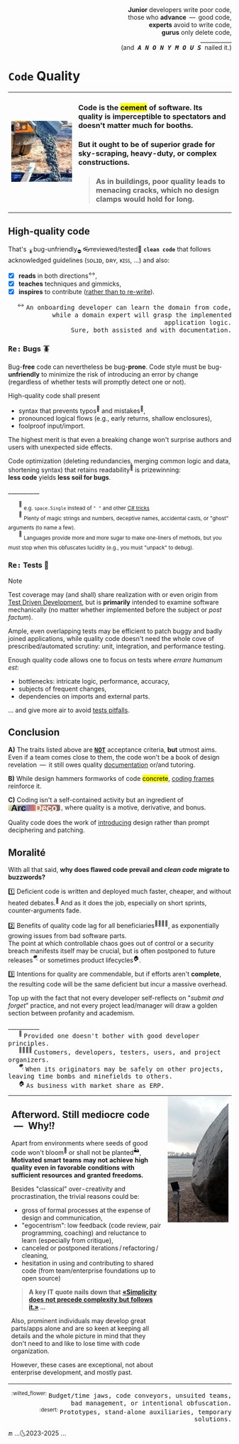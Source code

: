 <div dir="rtl">,<b>Junior</b> developers write poor code<br/>
,those who <b>advance</b> &thinsp;&mdash;&thinsp; good code<br/>
,<b>experts</b> avoid to write code<br/>
,<b>gurus</b> only delete code<br />
___________<br/>
(.and &nbsp;<b><i><samp>A&thinsp;N&thinsp;O&thinsp;N&thinsp;Y&thinsp;M&thinsp;O&thinsp;U&thinsp;S</samp></i></b>&nbsp; nailed it)</div>

# `Code` <nark>Quality</mark>

<table><tr></tr><tr valign="center"><td width=30%>
  <picture><img src="../../../_rsc/_img/photo/misc/pour_concrete.jpg" alt="&nbsp;pouring concrete" title="&nbsp;Image credit: jkcement.com&#013;&#010;(for illustration purposes only)" /></picture>
</td><td>

### Code is the <mark>cement</mark> of software. Its quality is imperceptible to spectators and doesn't matter much for booths.

### But it ought to be of superior grade for sky-scraping, heavy-duty, or complex constructions.

> ### As in buildings, poor quality leads to menacing cracks, which no design clamps would hold for long.

</td></tr></table>

## High-quality code

That's <sub>🪳</sub>bug-unfriendly<sub>⛔</sub> 👓reviewed/tested🧪 **`clean code`** that follows acknowledged guidelines (ꜱᴏʟɪᴅ, ᴅʀʏ, ᴋɪꜱꜱ, ...) and also:

+ [x] **reads** in both directions<sup>↔️</sup>,
+ [x] **teaches** techniques and gimmicks,
+ [x] **inspires** to contribute (<ins>rather than to re-write</ins>).

<div align="right"><sup>↔️</sup> <samp>An onboarding developer can learn the domain from code, while a domain expert will grasp the implemented application logic.
<br />Sure, both assisted and with documentation.</samp></div>

### <samp>Re:</samp> Bugs 🪳

Bug-**free** code can nevertheless be bug-**prone**. Code style must be bug-**unfriendly** to minimize the risk of introducing an error by change (regardless of whether tests will promptly detect one or not).

High-quality code shall present

+ syntax that prevents typos<sup>🎼</sup> and mistakes<sup>🥎</sup>,
+ pronounced logical flows (e.g., early returns, shallow enclosures),
+ foolproof input/import.

The highest merit is that even a breaking change won't surprise authors and users with unexpected side effects.

Code optimization (deleting redundancies, merging common logic and data, shortening syntax) that retains readability<sup>📖</sup> is prizewinning:\
**less code** yields **less soil for bugs**.

\___________

&nbsp; &nbsp; &nbsp; <sup>🎼</sup> <sub>e.g. `space.Single` instead of `" "` and other [C# tricks](../../../.net/README+/cs-hints.md)</sub>\
&nbsp; &nbsp; &nbsp; <sup>🥎</sup> <sub>Plenty of magic strings and numbers, deceptive names, accidental casts, or "ghost" arguments (to name a few).</sub>\
&nbsp; &nbsp; &nbsp; <sup>📖</sup> <sub>Languages provide more and more sugar to make one-liners of methods, but you must stop when this obfuscates lucidity (e.g., you must "unpack" to debug).</sub>

### <samp>Re:</samp> Tests 🧪

> [!NOTE]
> Test coverage may (and shall) share realization with or even origin from [Test Driven Development](../../tests/), but is **primarily** intended to examine software mechanically 
(no matter whether implemented before the subject or _post factum_).
> 

Ample, even overlapping tests may be efficient to patch buggy and badly joined applications, while quality code doesn't need the whole cove of prescribed/automated scrutiny: unit, integration, and performance testing.

Enough quality code allows one to focus on tests where _errare humanum est_:

* bottlenecks: intricate logic, performance, accuracy,
* subjects of frequent changes,
* dependencies on imports and external parts.

... and give more air to avoid [tests pitfalls](../../tests/asQA/README+/QA_tests-pitfalls.md).

## Conclusion

**A)** The traits listed above are <samp><b><ins>NOT</ins></b></samp> acceptance criteria, **but** utmost aims. 
Even if a team comes close to them, the code won't be a book of design revelation &thinsp;&mdash;&thinsp; it still owes quality [documentation](../../docu) or/and tutoring.

**B)** While design hammers formworks of code <mark>concrete</mark>, [coding frames](https://github.com/byteshaus/use-dev/tree/main/README%2B/frames) reinforce it.

**C)** Coding isn't a self-contained activity but an ingredient of <sub>[![Arc Deco.](../../../_rsc/_img/ArcDeco/ArcDeco-bar-14px_rounded.png)](../../../software/ArcDeco/README.md)</sub>&thinsp;, 
where quality is a motive, derivative, and bonus.

Quality code does the work of <ins>introducing</ins> design rather than prompt deciphering and patching.

## Moralité

With all that said, **why does flawed code prevail and _clean code_ migrate to buzzwords?**

1️⃣ Deficient code is written and deployed much faster, cheaper, and without heated debates.<sup>🥴</sup> And as it does the job, especially on short sprints, counter-arguments fade.

2️⃣ Benefits of quality code lag for all beneficiaries<sup>:family_man_woman_boy_boy:</sup>, as exponentially growing issues from bad software parts.\
The point at which controllable chaos goes out of control or a security breach manifests itself may be crucial, but is often postponed to future releases<sup>🪂</sup> or sometimes product lifecycles<sup>🏠</sup>.

3️⃣ Intentions for quality are commendable, but if efforts aren't **complete**, the resulting code will be the same deficient but incur a massive overhead. 

Top up with the fact that not every developer self-reflects on "_submit and forget_" practice, and not every project lead/manager will draw a golden section between profanity and academism. 

\___________\
&nbsp; &nbsp; &nbsp; <sup>🥴</sup> <samp>Provided one doesn't bother with good developer principles.</samp>\
&nbsp; &nbsp; &nbsp; <sup>👨‍👩‍👦‍👦</sup> <samp>Customers, developers, testers, users, and project organizers.</samp>\
&nbsp; &nbsp; &nbsp; <sup>🪂</sup> <samp>When its originators may be safely on other projects, leaving time bombs and minefields to others.</samp>\
&nbsp; &nbsp; &nbsp; <sup>🏠</sup> <samp>As business with market share as ERP.</samp>

<table><tr></tr><tr valign="top"><td>

## Afterword. Still mediocre code &nbsp;&mdash;&nbsp; Why<samp>⁉️</samp>

Apart from environments where seeds of good code won't bloom<sup>:wilted_flower:</sup> or shall not be planted<sup>:desert:</sup>, 
**Motivated smart teams may not achieve high quality even in favorable conditions with sufficient resources and granted freedoms.**

Besides "classical" over-creativity and procrastination, the trivial reasons could be:

- gross of formal processes at the expense of design and communication,
- "egocentrism": low feedback (code review, pair programming, coaching) and reluctance to learn (especially from critique),
- canceled or postponed iterations&thinsp;/&thinsp;refactoring&thinsp;/&thinsp;cleaning,
- hesitation in using and contributing to shared code (from team/enterprise foundations up to open source)


> **A key IT quote nails down that [«Simplicity does not precede complexity but follows it.»](../../../pencraft/README+/quotes/README+/cornerstones.md#complex2simple) ...**

Also, prominent individuals may develop great parts/apps alone and are so keen at keeping all details and the whole picture in mind that they don't need to and like to lose time with code organization. 

However, these cases are exceptional, not about enterprise development, and mostly past.

</td><td width="30%">
  <a href="../../../_rsc/_img/photo/blog/mount/DevVsMonolyth.jpg"><img alt="&nbsp; Stone monolyth" src="../../../_rsc/_img/photo/nat/DerAlteSchwede.jpg" title="Waterfall monolyth again..." /></a>
</td></tr></table>

<div align="right"><sup>:wilted_flower:</sup> <samp>Budget/time jaws, code conveyors, unsuited teams, bad management, or intentional obfuscation.</samp><br />
<sup>:desert:</sup> <samp>Prototypes, stand-alone auxiliaries, temporary solutions.</samp></div>

🔚 ...🌜2023-2025 ...

